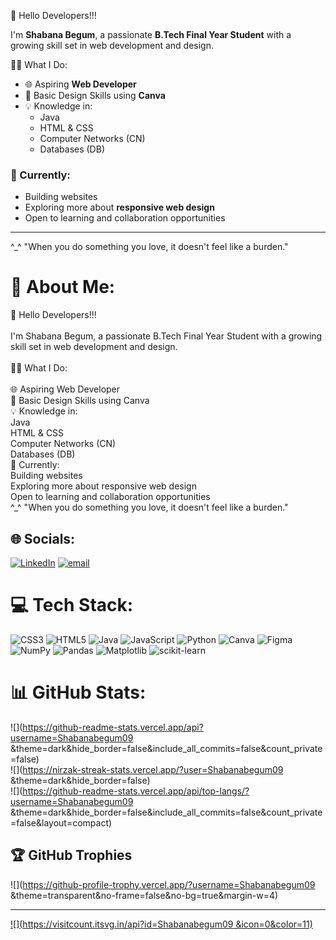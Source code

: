  👋 Hello Developers!!!

I'm **Shabana Begum**, a passionate **B.Tech Final Year Student** with a growing skill set in web development and design.

👩‍💻 What I Do:
- 🌐 Aspiring **Web Developer**
- 🎨 Basic Design Skills using **Canva**
- 💡 Knowledge in:
  - Java
  - HTML & CSS
  - Computer Networks (CN)
  - Databases (DB)

### 🚀 Currently:
- Building websites
- Exploring more about **responsive web design**
- Open to learning and collaboration opportunities

---

^_^ "When you do something you love, it doesn't feel like a burden."

# 💫 About Me:
👋 Hello Developers!!!<br><br>I'm Shabana Begum, a passionate B.Tech Final Year Student with a growing skill set in web development and design.<br><br>👩‍💻 What I Do:<br><br>🌐 Aspiring Web Developer<br>🎨 Basic Design Skills using Canva<br>💡 Knowledge in:<br>Java<br>HTML & CSS<br>Computer Networks (CN)<br>Databases (DB)<br>🚀 Currently:<br>Building websites<br>Exploring more about responsive web design<br>Open to learning and collaboration opportunities<br>^_^ "When you do something you love, it doesn't feel like a burden."


## 🌐 Socials:
[![LinkedIn](https://img.shields.io/badge/LinkedIn-%230077B5.svg?logo=linkedin&logoColor=white)](https://linkedin.com/in//shabana-begum-n-949a18253) [![email](https://img.shields.io/badge/Email-D14836?logo=gmail&logoColor=white)](mailto:shabanansb04@gmail.com) 

# 💻 Tech Stack:
![CSS3](https://img.shields.io/badge/css3-%231572B6.svg?style=for-the-badge&logo=css3&logoColor=white) ![HTML5](https://img.shields.io/badge/html5-%23E34F26.svg?style=for-the-badge&logo=html5&logoColor=white) ![Java](https://img.shields.io/badge/java-%23ED8B00.svg?style=for-the-badge&logo=openjdk&logoColor=white) ![JavaScript](https://img.shields.io/badge/javascript-%23323330.svg?style=for-the-badge&logo=javascript&logoColor=%23F7DF1E) ![Python](https://img.shields.io/badge/python-3670A0?style=for-the-badge&logo=python&logoColor=ffdd54) ![Canva](https://img.shields.io/badge/Canva-%2300C4CC.svg?style=for-the-badge&logo=Canva&logoColor=white) ![Figma](https://img.shields.io/badge/figma-%23F24E1E.svg?style=for-the-badge&logo=figma&logoColor=white) ![NumPy](https://img.shields.io/badge/numpy-%23013243.svg?style=for-the-badge&logo=numpy&logoColor=white) ![Pandas](https://img.shields.io/badge/pandas-%23150458.svg?style=for-the-badge&logo=pandas&logoColor=white) ![Matplotlib](https://img.shields.io/badge/Matplotlib-%23ffffff.svg?style=for-the-badge&logo=Matplotlib&logoColor=black) ![scikit-learn](https://img.shields.io/badge/scikit--learn-%23F7931E.svg?style=for-the-badge&logo=scikit-learn&logoColor=white)
# 📊 GitHub Stats:
![](https://github-readme-stats.vercel.app/api?username=Shabanabegum09 &theme=dark&hide_border=false&include_all_commits=false&count_private=false)<br/>
![](https://nirzak-streak-stats.vercel.app/?user=Shabanabegum09 &theme=dark&hide_border=false)<br/>
![](https://github-readme-stats.vercel.app/api/top-langs/?username=Shabanabegum09 &theme=dark&hide_border=false&include_all_commits=false&count_private=false&layout=compact)

## 🏆 GitHub Trophies
![](https://github-profile-trophy.vercel.app/?username=Shabanabegum09 &theme=transparent&no-frame=false&no-bg=true&margin-w=4)

---
[![](https://visitcount.itsvg.in/api?id=Shabanabegum09 &icon=0&color=11)](https://visitcount.itsvg.in)

<!-- Proudly created with GPRM ( https://gprm.itsvg.in ) -->
